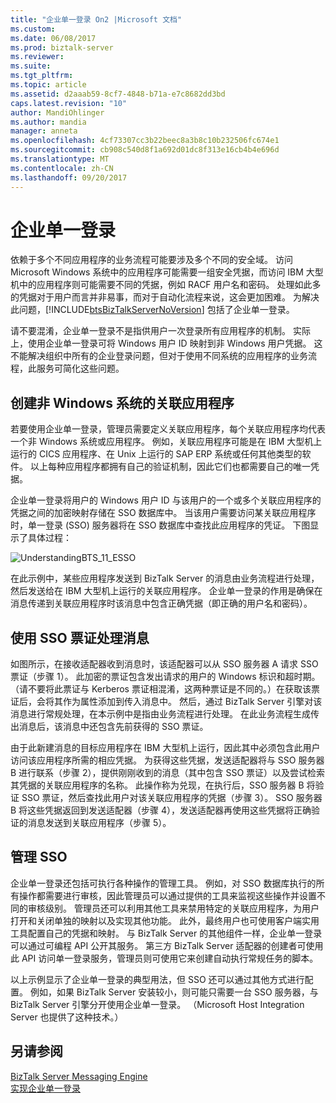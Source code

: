 ```yaml
---
title: "企业单一登录 On2 |Microsoft 文档"
ms.custom: 
ms.date: 06/08/2017
ms.prod: biztalk-server
ms.reviewer: 
ms.suite: 
ms.tgt_pltfrm: 
ms.topic: article
ms.assetid: d2aaab59-8cf7-4848-b71a-e7c8682dd3bd
caps.latest.revision: "10"
author: MandiOhlinger
ms.author: mandia
manager: anneta
ms.openlocfilehash: 4cf73307cc3b22beec8a3b8c10b232506fc674e1
ms.sourcegitcommit: cb908c540d8f1a692d01dc8f313e16cb4b4e696d
ms.translationtype: MT
ms.contentlocale: zh-CN
ms.lasthandoff: 09/20/2017
---
```

# <a name="enterprise-single-sign-on"></a>企业单一登录
依赖于多个不同应用程序的业务流程可能要涉及多个不同的安全域。 访问 Microsoft Windows 系统中的应用程序可能需要一组安全凭据，而访问 IBM 大型机中的应用程序则可能需要不同的凭据，例如 RACF 用户名和密码。 处理如此多的凭据对于用户而言并非易事，而对于自动化流程来说，这会更加困难。 为解决此问题，[!INCLUDE[btsBizTalkServerNoVersion](../includes/btsbiztalkservernoversion-md.md)] 包括了企业单一登录。  
  
 请不要混淆，企业单一登录不是指供用户一次登录所有应用程序的机制。 实际上，使用企业单一登录可将 Windows 用户 ID 映射到非 Windows 用户凭据。 这不能解决组织中所有的企业登录问题，但对于使用不同系统的应用程序的业务流程，此服务可简化这些问题。  
  
## <a name="creating-affiliate-application-for-non-windows-systems"></a>创建非 Windows 系统的关联应用程序  
 若要使用企业单一登录，管理员需要定义关联应用程序，每个关联应用程序均代表一个非 Windows 系统或应用程序。 例如，关联应用程序可能是在 IBM 大型机上运行的 CICS 应用程序、在 Unix 上运行的 SAP ERP 系统或任何其他类型的软件。 以上每种应用程序都拥有自己的验证机制，因此它们也都需要自己的唯一凭据。  
  
 企业单一登录将用户的 Windows 用户 ID 与该用户的一个或多个关联应用程序的凭据之间的加密映射存储在 SSO 数据库中。 当该用户需要访问某关联应用程序时，单一登录 (SSO) 服务器将在 SSO 数据库中查找此应用程序的凭证。 下图显示了具体过程：  
  
 ![](../core/media/understandingbts-11-esso.gif "UnderstandingBTS_11_ESSO")  
  
 在此示例中，某些应用程序发送到 BizTalk Server 的消息由业务流程进行处理，然后发送给在 IBM 大型机上运行的关联应用程序。 企业单一登录的作用是确保在消息传递到关联应用程序时该消息中包含正确凭据（即正确的用户名和密码）。  
  
## <a name="message-processing-with-an-sso-ticket"></a>使用 SSO 票证处理消息  
 如图所示，在接收适配器收到消息时，该适配器可以从 SSO 服务器 A 请求 SSO 票证（步骤 1）。 此加密的票证包含发出请求的用户的 Windows 标识和超时期。 （请不要将此票证与 Kerberos 票证相混淆，这两种票证是不同的。）在获取该票证后，会将其作为属性添加到传入消息中。 然后，通过 BizTalk Server 引擎对该消息进行常规处理，在本示例中是指由业务流程进行处理。 在此业务流程生成传出消息后，该消息中还包含先前获得的 SSO 票证。  
  
 由于此新建消息的目标应用程序在 IBM 大型机上运行，因此其中必须包含此用户访问该应用程序所需的相应凭据。 为获得这些凭据，发送适配器将与 SSO 服务器 B 进行联系（步骤 2），提供刚刚收到的消息（其中包含 SSO 票证）以及尝试检索其凭据的关联应用程序的名称。 此操作称为兑现，在执行后，SSO 服务器 B 将验证 SSO 票证，然后查找此用户对该关联应用程序的凭据（步骤 3）。 SSO 服务器 B 将这些凭据返回到发送适配器（步骤 4），发送适配器再使用这些凭据将正确验证的消息发送到关联应用程序（步骤 5）。  
  
## <a name="administering-sso"></a>管理 SSO  
 企业单一登录还包括可执行各种操作的管理工具。 例如，对 SSO 数据库执行的所有操作都需要进行审核，因此管理员可以通过提供的工具来监视这些操作并设置不同的审核级别。 管理员还可以利用其他工具来禁用特定的关联应用程序，为用户打开和关闭单独的映射以及实现其他功能。 此外，最终用户也可使用客户端实用工具配置自己的凭据和映射。 与 BizTalk Server 的其他组件一样，企业单一登录可以通过可编程 API 公开其服务。 第三方 BizTalk Server 适配器的创建者可使用此 API 访问单一登录服务，管理员则可使用它来创建自动执行常规任务的脚本。  
  
 以上示例显示了企业单一登录的典型用法，但 SSO 还可以通过其他方式进行配置。 例如，如果 BizTalk Server 安装较小，则可能只需要一台 SSO 服务器，与 BizTalk Server 引擎分开使用企业单一登录。 （Microsoft Host Integration Server 也提供了这种技术。）  
  
## <a name="see-also"></a>另请参阅  
 [BizTalk Server Messaging Engine](../core/the-biztalk-server-messaging-engine.md)   
 [实现企业单一登录](../core/implementing-enterprise-single-sign-on.md)